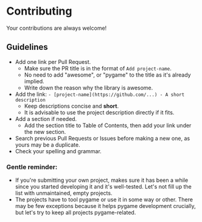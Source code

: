 # Contributing
Your contributions are always welcome!

## Guidelines
- Add one link per Pull Request.
    - Make sure the PR title is in the format of `Add project-name`.
    - No need to add "awesome", or "pygame" to the title as it's already implied.
    - Write down the reason why the library is awesome.
- Add the link: `- [project-name](https://github.com/...) - A short description`
    - Keep descriptions concise and **short**.
    - It is advisable to use the project description directly if it fits.
- Add a section if needed.
    - Add the section title to Table of Contents, then add your link under the new section.
- Search previous Pull Requests or Issues before making a new one, as yours may be a duplicate.
- Check your spelling and grammar.

### Gentle reminder:
- If you're submitting your own project, makes sure it has been a while since you started developing it and it's well-tested. Let's not fill up the list with unmaintained, empty projects.
- The projects have to tool pygame or use it in some way or other. There may be few exceptions because it helps pygame development crucially, but let's try to keep all projects pygame-related.
